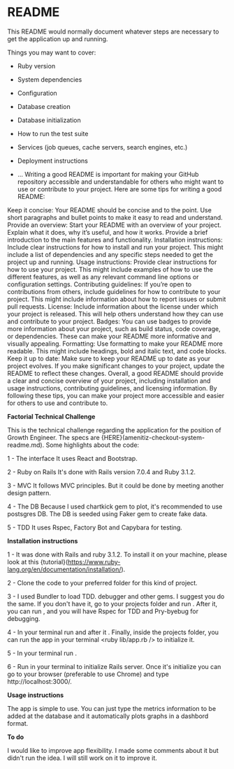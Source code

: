 # README

This README would normally document whatever steps are necessary to get the
application up and running.

Things you may want to cover:

* Ruby version

* System dependencies

* Configuration

* Database creation

* Database initialization

* How to run the test suite

* Services (job queues, cache servers, search engines, etc.)

* Deployment instructions

* ...
Writing a good README is important for making your GitHub repository accessible and understandable for others who might want to use or contribute to your project. Here are some tips for writing a good README:

Keep it concise: Your README should be concise and to the point. Use short paragraphs and bullet points to make it easy to read and understand.
Provide an overview: Start your README with an overview of your project. Explain what it does, why it’s useful, and how it works. Provide a brief introduction to the main features and functionality.
Installation instructions: Include clear instructions for how to install and run your project. This might include a list of dependencies and any specific steps needed to get the project up and running.
Usage instructions: Provide clear instructions for how to use your project. This might include examples of how to use the different features, as well as any relevant command line options or configuration settings.
Contributing guidelines: If you’re open to contributions from others, include guidelines for how to contribute to your project. This might include information about how to report issues or submit pull requests.
License: Include information about the license under which your project is released. This will help others understand how they can use and contribute to your project.
Badges: You can use badges to provide more information about your project, such as build status, code coverage, or dependencies. These can make your README more informative and visually appealing.
Formatting: Use formatting to make your README more readable. This might include headings, bold and italic text, and code blocks.
Keep it up to date: Make sure to keep your README up to date as your project evolves. If you make significant changes to your project, update the README to reflect these changes.
Overall, a good README should provide a clear and concise overview of your project, including installation and usage instructions, contributing guidelines, and licensing information. By following these tips, you can make your project more accessible and easier for others to use and contribute to.

**Factorial Technical Challenge**

This is the technical challenge regarding the application for the position of Growth Engineer. The specs are {HERE}(amenitiz-checkout-system-readme.md).
Some highlights about the code:

1 - The interface
It uses React and Bootstrap.

2 - Ruby on Rails
It's done with Rails version 7.0.4 and Ruby 3.1.2.

3 - MVC
It follows MVC principles. But it could be done by meeting another design pattern.

4 - The DB
Because I used chartkick gem to plot, it's recommended to use postsgres DB. The DB is seeded using Faker gem to create fake data.

5 - TDD
It uses Rspec, Factory Bot and Capybara for testing.


**Installation instructions**

1 - It was done with Rails and ruby 3.1.2. To install it on your machine, please look at this {tutorial}(https://www.ruby-lang.org/en/documentation/installation/).

2 - Clone the code to your preferred folder for this kind of project.

3 - I used Bundler to load TDD. debugger and other gems. I suggest you do the same. If you don't have it, go to your projects folder and run <gem install bundler/>. After it, you can run <bundle install/>, and you will have Rspec for TDD and Pry-byebug for debugging.

4 - In your terminal run <bundle install> and after it <yarn install>. Finally, inside the projects folder, you can run the app in your terminal  <ruby lib/app.rb /> to initialize it.

5 - In your terminal run <rails db:create db:migrate db:seed>.

6 - Run in your terminal <rails s> to initialize Rails server. Once it's initialize you can go to your browser (preferable to use Chrome) and type http://localhost:3000/.

**Usage instructions**

The app is simple to use. You can just type the metrics information to be added at the database and it automatically plots graphs in a dashbord format.

**To do**

I would like to improve app flexibility. I made some comments about it but didn't run the idea. I will still work on it to improve it.
